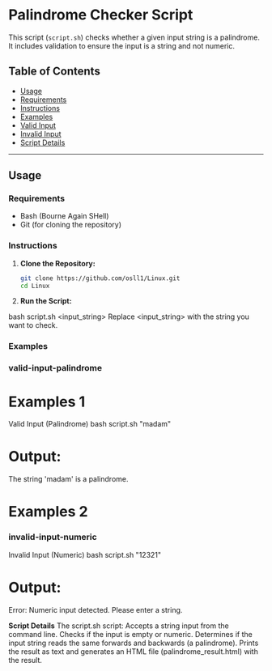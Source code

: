 # Palindrome Checker Script

This script (`script.sh`) checks whether a given input string is a palindrome. It includes validation to ensure the input is a string and not numeric.

## Table of Contents

- [Usage](#usage)
- [Requirements](#requirements)
- [Instructions](#instructions)
- [Examples](#examples)
- [Valid Input](#valid-input-palindrome)
- [Invalid Input](#invalid-input-numeric)
- [Script Details](#script-details)

---

## Usage

### Requirements

- Bash (Bourne Again SHell)
- Git (for cloning the repository)

### Instructions

1. **Clone the Repository:**

   ```bash
   git clone https://github.com/osll1/Linux.git
   cd Linux
   
2. **Run the Script:**

bash script.sh <input_string>
Replace <input_string> with the string you want to check.


### Examples

### valid-input-palindrome
# Examples 1
Valid Input (Palindrome)
bash script.sh "madam"

# Output:
The string 'madam' is a palindrome.

# Examples 2
### invalid-input-numeric
Invalid Input (Numeric)
bash script.sh "12321"

# Output:
Error: Numeric input detected. Please enter a string.


**Script Details**
The script.sh script:
Accepts a string input from the command line.
Checks if the input is empty or numeric.
Determines if the input string reads the same forwards and backwards (a palindrome).
Prints the result as text and generates an HTML file (palindrome_result.html) with the result.
